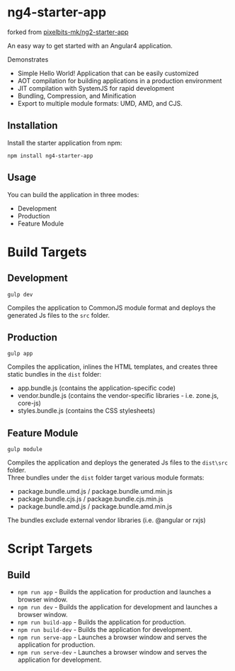 # ng4-starter-app
forked from [pixelbits-mk/ng2-starter-app](https://github.com/pixelbits-mk/ng2-starter-app)

An easy way to get started with an Angular4 application.

Demonstrates
* Simple Hello World! Application that can be easily customized
* AOT compilation for building applications in a production environment
* JIT compilation with SystemJS for rapid development
* Bundling, Compression, and Minification
* Export to multiple module formats: UMD, AMD, and CJS.

## Installation
Install the starter application from npm: 

`npm install ng4-starter-app`

## Usage
You can build the application in three modes: 
* Development
* Production
* Feature Module

# Build Targets
## Development
`gulp dev`
 
 Compiles the application to CommonJS module format and deploys the generated Js files to the `src` folder.

## Production
`gulp app`

Compiles the application, inlines the HTML templates, and creates three static bundles in the `dist` folder:

* app.bundle.js  (contains the application-specific code)
* vendor.bundle.js (contains the vendor-specific libraries - i.e. zone.js, core-js)
* styles.bundle.js (contains the CSS stylesheets)

## Feature Module 
`gulp module`

Compiles the application and deploys the generated Js files to the `dist\src` folder.  
Three bundles under the `dist` folder target various module formats:
* package.bundle.umd.js / package.bundle.umd.min.js
* package.bundle.cjs.js / package.bundle.cjs.min.js
* package.bundle.amd.js / package.bundle.amd.min.js

The bundles exclude external vendor libraries (i.e. @angular or rxjs)

# Script Targets
## Build
* `npm run app` - Builds the application for production and launches a browser window.
* `npm run dev` - Builds the application for development and launches a browser window.
* `npm run build-app` - Builds the application for production.
* `npm run build-dev` - Builds the application for development.
* `npm run serve-app` - Launches a browser window and serves the application for production.
* `npm run serve-dev` - Launches a browser window and serves the application for development.
